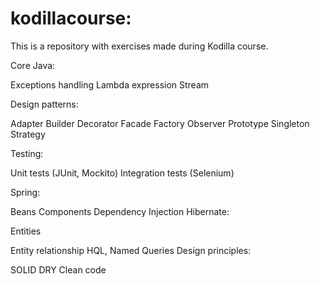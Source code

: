 # kodillacourse: 

This is a repository with exercises made during Kodilla course.

Core Java:

Exceptions handling
Lambda expression
Stream

Design patterns:

Adapter
Builder
Decorator
Facade
Factory
Observer
Prototype
Singleton
Strategy

Testing:

Unit tests (JUnit, Mockito)
Integration tests (Selenium)

Spring:

Beans
Components
Dependency Injection
Hibernate:

Entities

Entity relationship
HQL, Named Queries
Design principles:

SOLID
DRY
Clean code
